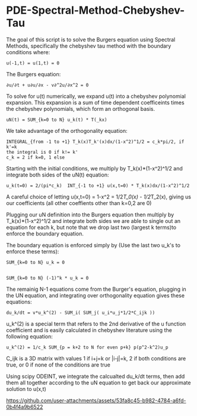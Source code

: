 # PDE-Spectral-Method-Chebyshev-Tau

The goal of this script is to solve the Burgers equation using Spectral Methods, specifically the chebyshev tau method with the boundary conditions
where:

    u(-1,t) = u(1,t) = 0

The Burgers equation:

    ∂u/∂t + u∂u/∂x - v∂^2u/∂x^2 = 0

To solve for u(t) numerically, we expand u(t) into a chebyshev polynomial expansion. This expansion is a sum of time dependent coefficeints times
the chebyshev polynomials, which form an orthogonal basis.

    uN(t) = SUM_{k=0 to N} u_k(t) * T(_kx)

We take advantage of the orthogonality equation:

    INTEGRAL_{from -1 to +1} T_k(x)T_k'(x)dx/(1-x^2)^1/2 = c_k*pi/2, if k'=k
    the integral is 0 if k!= k'
    c_k = 2 if k=0, 1 else
    
Starting with the initial conditions, we multiply by  T_k(x)*(1-x^2)^1/2 and integrate both sides of the uN(t) equation:
    
    u_k(t=0) = 2/(pi*c_k)  INT_{-1 to +1} u(x,t=0) * T_k(x)dx/(1-x^2)^1/2
    
A careful choice of letting u(x,t=0) = 1-x^2 = 1/2*T_0(x) - 1/2*T_2(x), giving us our coefficients (all other coeffients other than k=0,2 are 0)

Plugging our uN definition into the Burgers equation then multiply by  T_k(x)*(1-x^2)^1/2 and integrate both sides we are able to single out an equation for each k, but note that we drop last two (largest k terms)to enforce the boundary equation.

The boundary equation is enforced simply by (Use the last two u_k's to enforce these terms):
    
    SUM_{k=0 to N} u_k = 0

    
    SUM_{k=0 to N} (-1)^k * u_k = 0

The remainig N-1 equations come from the Burger's equation, plugging in the UN equation, and integrating over orthogonality equation gives these equations:

    du_k/dt = v*u_k^(2) - SUM_i( SUM_j( u_i*u_j*1/2*C_ijk ))

u_k^(2) is a special term that refers to the 2nd derivative of the u function coefficient and is easily calculated in chebyshev literature using the
following equation:

    u_k^(2) = 1/c_k SUM_{p = k+2 to N for even p+k} p(p^2-k^2)u_p
    
C_ijk is a 3D matrix with values 1 if i+j=k or |i-j|=k, 2 if both conditions are true, or 0 if none of the conditions are true

Using scipy ODEINT, we integrate the calcualted du_k/dt terms, then add them all together according to the uN equation to get back our
approximate solution to u(x,t)


https://github.com/user-attachments/assets/53fa8c45-b982-4784-a6fd-0b4f4a9b6522



